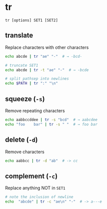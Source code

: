 # tr

`tr [options] SET1 [SET2]`


## translate

Replace characters with other characters

```bash
echo abcde | tr "ae" "-"  # → -bcd-

# truncate SET1
echo abcde | tr -t "ae" "-"  # → -bcde

# split pathsep into newlines
echo $PATH | tr ":" "\n"
```


## squeeze (`-s`)

Remove repeating characters

```bash
echo aabbccddee | tr -s "bcd"  # → aabcdee
echo "foo    bar" | tr -s " "  # → foo bar
```


## delete (`-d`)

Remove characters

```bash
echo aabbcc | tr -d "ab"  # -> cc
```


## complement (`-c`)

Replace anything NOT in `SET1`


```bash
# note the inclusion of newline
echo  "abcde" | tr -c "ae\n" "-"  # -> a---e
```
